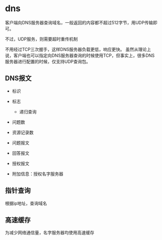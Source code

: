 # dns

客户端向DNS服务器查询域名，一般返回的内容都不超过512字节，用UDP传输即可。

不过，UDP服务，则需要超时重传机制

不用经过TCP三次握手，这样DNS服务器负载更低，响应更快。
虽然从理论上说，客户端也可以指定向DNS服务器查询的时候使用TCP，但事实上，很多DNS服务器进行配置的时候，仅支持UDP查询包。

## DNS报文

+ 标识
+ 标志
    + 递归查询
+ 问题数
+ 资源记录数

+ 问题报文
+ 回答报文
+ 授权报文
+ 附加信息：授权名字服务器


## 指针查询
根据ip地址，查询域名

## 高速缓存
为减少网络通信量，名字服务器均使用高速缓存